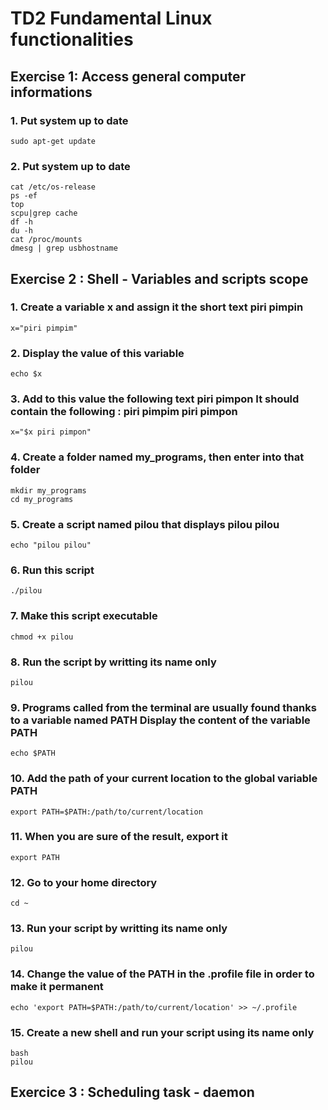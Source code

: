 # TD2 Fundamental Linux functionalities
## Exercise 1: Access general computer informations
### 1. Put system up to date
```
sudo apt-get update
```
### 2. Put system up to date
```
cat /etc/os-release
ps -ef
top
scpu|grep cache
df -h
du -h
cat /proc/mounts
dmesg | grep usbhostname

```
## Exercise 2 : Shell - Variables and scripts scope 

### 1. Create a variable x and assign it the short text piri pimpin 
```
x="piri pimpim"
```
### 2. Display the value of this variable
```
echo $x
```
### 3. Add to this value the following text piri pimpon It should contain the following : piri pimpim piri pimpon 
```
x="$x piri pimpon"
```
### 4. Create a folder named my_programs, then enter into that folder 
```
mkdir my_programs
cd my_programs
```
### 5. Create a script named pilou that displays pilou pilou 
```
echo "pilou pilou"
```
### 6. Run this script 
```
./pilou
```
### 7. Make this script executable
```
chmod +x pilou
```
### 8. Run the script by writting its name only 
```
pilou
```
### 9. Programs called from the terminal are usually found thanks to a variable named PATH Display the content of the variable PATH 
```
echo $PATH
```
### 10. Add the path of your current location to the global variable PATH 
```
export PATH=$PATH:/path/to/current/location
```
### 11. When you are sure of the result, export it 
```
export PATH
```
### 12. Go to your home directory 
```
cd ~
```
### 13. Run your script by writting its name only 
```
pilou
```
### 14. Change the value of the PATH in the .profile file in order to make it permanent 
```
echo 'export PATH=$PATH:/path/to/current/location' >> ~/.profile
```
### 15. Create a new shell and run your script using its name only 
```
bash
pilou
```
## Exercice 3 : Scheduling task - daemon



